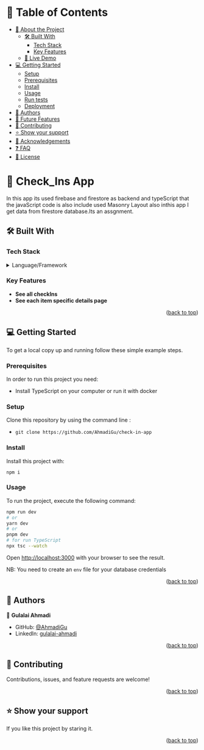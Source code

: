 
<a name="readme-top"></a>

<!-- TABLE OF CONTENTS -->

# 📗 Table of Contents

- [📖 About the Project](#about-project)
  - [🛠 Built With](#built-with)
    - [Tech Stack](#tech-stack)
    - [Key Features](#key-features)
  - [🚀 Live Demo](#live-demo)
- [💻 Getting Started](#getting-started)
  - [Setup](#setup)
  - [Prerequisites](#prerequisites)
  - [Install](#install)
  - [Usage](#usage)
  - [Run tests](#run-tests)
  - [Deployment](#triangular_flag_on_post-deployment)
- [👥 Authors](#authors)
- [🔭 Future Features](#future-features)
- [🤝 Contributing](#contributing)
- [⭐️ Show your support](#support)
- [🙏 Acknowledgements](#acknowledgements)
- [❓ FAQ](#faq)
- [📝 License](#license)

<!-- PROJECT DESCRIPTION -->

# 📖 Check_Ins App <a name="about-project"></a>

In this app its used firebase and firestore as backend and typeScript that the javaScript code is also include used Masonry Layout also inthis app I get data from firestore database.Its an assgnment.

## 🛠 Built With <a name="built-with"></a>

### Tech Stack <a name="tech-stack"></a>

<details>
  <summary>Language/Framework</summary>
  <ul>
    <li><a href="https://nextjs.org/docs">Nextjs 13</a></li>
    <li><a href="https://www.typeScript.org/">TypeScript</a></li>
    <li><a href="https://www.postgresql.org/">Firebase/Firstore</a></li>
    <li><a href="https://www.postgresql.org/">JavaScript</a></li>
    <li><a href="https://www.postgresql.org/">Redux</a></li>
    <li><a href="https://www.postgresql.org/">Masonry Layout</a></li>
  </ul>
</details>

<!-- Features -->

### Key Features <a name="key-features"></a>

- **See all checkIns**
- **See each item specific details page**
 

<p align="right">(<a href="#readme-top">back to top</a>)</p>

<!-- GETTING STARTED -->

## 💻 Getting Started <a name="getting-started"></a>

To get a local copy up and running follow these simple example steps.

### Prerequisites

In order to run this project you need:

- Install TypeScript on your computer or run it with docker

### Setup

Clone this repository by using the command line :

- `git clone https://github.com/AhmadiGu/check-in-app`

### Install

Install this project with:

`npm i`



### Usage

To run the project, execute the following command:

```bash
npm run dev
# or
yarn dev
# or
pnpm dev
# for run TypeScript 
npx tsc --watch 
```
Open [http://localhost:3000](http://localhost:3000) with your browser to see the result.


NB: You need to create an `env` file for your database credentials

<p align="right">(<a href="#readme-top">back to top</a>)</p>

<!-- AUTHORS -->

## 👥 Authors <a name="authors"></a> 

👤 **Gulalai Ahmadi**
- GitHub: [@AhmadiGu](https://github.com/AhmadiGu)
- LinkedIn: [gulalai-ahmadi](https://www.linkedin.com/in/gulalai-ahmadi)


<p align="right">(<a href="#readme-top">back to top</a>)</p>

 

<!-- CONTRIBUTING -->

## 🤝 Contributing <a name="contributing"></a>

Contributions, issues, and feature requests are welcome! 

<p align="right">(<a href="#readme-top">back to top</a>)</p>

<!-- SUPPORT -->

## ⭐️ Show your support <a name="support"></a>

If you like this project by staring it.

<p align="right">(<a href="#readme-top">back to top</a>)</p>

 

 
